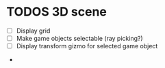# TODOS 3D scene

- [ ] Display grid
- [ ] Make game objects selectable (ray picking?)
- [ ] Display transform gizmo for selected game object
- 